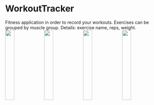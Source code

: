 # WorkoutTracker
Fitness application in order to record your workouts. Exercises can be grouped by muscle group. Details: exercise name, reps, weight.
<img src="https://user-images.githubusercontent.com/79416799/224712842-9852810e-8467-40f3-b8b9-73276422c3d7.jpg" width="24%" height="24%">
<img src="https://user-images.githubusercontent.com/79416799/224713594-5be46503-d6aa-4876-93fd-514b3e8ff9ac.jpg" width="24%" height="24%">
<img src="https://user-images.githubusercontent.com/79416799/224713551-7a2fa6a3-ddf5-4a1f-9742-4b6fe15e6a79.jpg" width="24%" height="24%">
<img src="https://user-images.githubusercontent.com/79416799/224713610-421c57a8-1187-4272-8bc7-4a36336a8fee.jpg" width="24%" height="24%">
